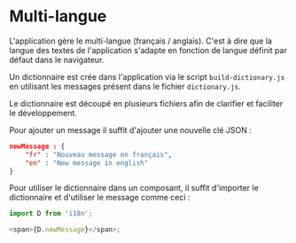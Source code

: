 # Multi-langue

L'application gère le multi-langue (français / anglais). C'est à dire que la langue des textes de l'application s'adapte en fonction de langue définit par défaut dans le navigateur.

Un dictionnaire est crée dans l'application via le script `build-dictionary.js` en utilisant les messages présent dans le fichier `dictionary.js`.

Le dictionnaire est découpé en plusieurs fichiers afin de clarifier et faciliter le développement.

Pour ajouter un message il suffit d'ajouter une nouvelle clé JSON :

```json
newMessage : {
    "fr" : "Nouveau message en français",
    "en" : "New message in english"
}
```

Pour utiliser le dictionnaire dans un composant, il suffit d'importer le dictionnaire et d'utiliser le message comme ceci :

```js
import D from 'i18n';

<span>{D.newMessage}</span>;
```
